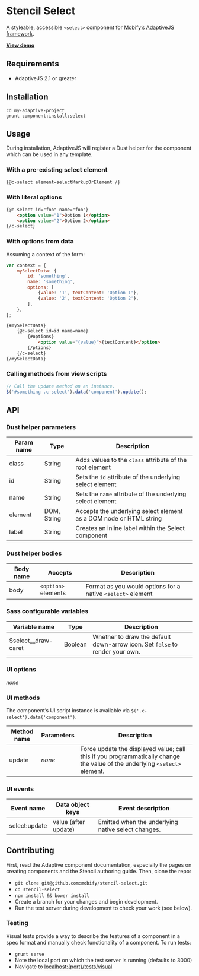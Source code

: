 # Stencil Select

A styleable, accessible `<select>` component for [Mobify’s AdaptiveJS framework](http://adaptivejs.mobify.com/).

**[View demo](#)**

## Requirements

- AdaptiveJS 2.1 or greater

## Installation

```shell
cd my-adaptive-project
grunt component:install:select
```

## Usage

During installation, AdaptiveJS will register a Dust helper for the component which can be used in any template.

### With a pre-existing select element

```html
{@c-select element=selectMarkupOrElement /}
```

### With literal options

```html
{@c-select id="foo" name="foo"}
    <option value="1">Option 1</option>
    <option value="2">Option 2</option>
{/c-select}
```

### With options from data

Assuming a context of the form:

```javascript
var context = {
    mySelectData: {
        id: 'something',
        name: 'something',
        options: [
            {value: '1', textContent: 'Option 1'},
            {value: '2', textContent: 'Option 2'},
        ],
    },
};
```

```html
{#mySelectData}
    {@c-select id=id name=name}
        {#options}
            <option value="{value}">{textContent}</option>
        {/ptions}
    {/c-select}
{/mySelectData}
```

### Calling methods from view scripts

```javascript
// Call the update method on an instance.
$('#something .c-select').data('component').update();
```


## API

### Dust helper parameters

Param name | Type          | Description
---------- | ------------- | -----------
class      | String        | Adds values to the `class` attribute of the root element
id         | String        | Sets the `id` attribute of the underlying select element
name       | String        | Sets the `name` attribute of the underlying select element
element    | DOM, String   | Accepts the underlying select element as a DOM node or HTML string
label      | String        | Creates an inline label within the Select component

### Dust helper bodies

Body name | Accepts             | Description
--------- | ------------------- | -----------
body      | `<option>` elements | Format as you would options for a native `<select>` element

### Sass configurable variables

Variable name             | Type      | Description
------------------------- | --------- | -----------
$select__draw-caret       | Boolean   | Whether to draw the default down-arrow icon. Set `false` to render your own.

### UI options

_none_

### UI methods

The component’s UI script instance is available via `$('.c-select').data('component')`.

Method name | Parameters | Description
----------- | ---------- | -----------------
update      | _none_     | Force update the displayed value; call this if you programmatically change the value of the underlying `<select>` element.

### UI events

Event name        | Data object keys     | Event description
----------------- | -------------------- | -----------------
select:update     | value (after update) | Emitted when the underlying native select changes.

## Contributing

First, read the Adaptive component documentation, especially the pages on creating components and the Stencil authoring guide. Then, clone the repo:

- `git clone git@github.com:mobify/stencil-select.git`
- `cd stencil-select`
- `npm install && bower install`
- Create a branch for your changes and begin development.
- Run the test server during development to check your work (see below).

### Testing

Visual tests provide a way to describe the features of a component in a spec format and manually check functionality of a component. To run tests:

- `grunt serve`
- Note the local port on which the test server is running (defaults to 3000)
- Navigate to [localhost:{port}/tests/visual](http://localhost:3000/tests/visual)
